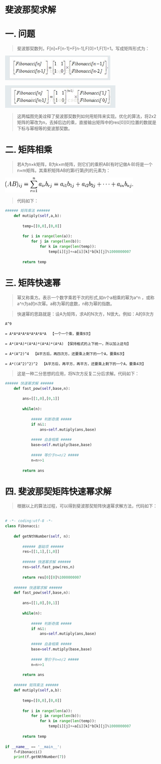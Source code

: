 斐波那契求解
===========

# 一. 问题

> 斐波那契数列，F[n]=F[n-1]+F[n-1],F[0]=1,F[1]=1。写成矩阵形式为：

![image](https://github.com/ShaoQiBNU/Fibonacci/blob/master/images/2.png)

![image](https://github.com/ShaoQiBNU/Fibonacci/blob/master/images/3.png)

> 这两幅图完美诠释了斐波那契数列如何用矩阵来实现。优化的算法，将2x2矩阵的幂改为n，去掉后边的乘，直接输出矩阵中的res[0][0]位置的数就是下标与幂相等的斐波那契数。

# 二. 矩阵相乘

> 若A为n×k矩阵，B为k×m矩阵，则它们的乘积AB(有时记做A·B)将是一个n×m矩阵。其乘积矩阵AB的第i行第j列的元素为：

![image](https://github.com/ShaoQiBNU/Fibonacci/blob/master/images/1.png)

> 代码如下：
```python
###### 矩阵乘法 ######
    def mutiply(self,a,b):

        temp=[[0,0],[0,0]]

        for i in range(len(a)):
            for j in range(len(b)):
                for k in range(len(temp)):
                    temp[i][j]+=a[i][k]*b[k][j]%1000000007
        
        return temp
```
# 三. 矩阵快速幂 

> 幂又称乘方。表示一个数字乘若干次的形式,如n个a相乘的幂为a^n ，或称a^n为a的n次幂。a称为幂的底数，n称为幂的指数。

> 快速幂的思路就是：设A为矩阵，求A的N次方，N很大。例如：A的9次方

```
A^9

= A*A*A*A*A*A*A*A*A  【一个一个乘，要乘9次】

= A*(A*A)*(A*A)*(A*A)*(A*A) 【保持格式的上下统一，所以加上这句】

= A*(A^2)^4  【A平方后，再四次方，还要乘上剩下的一个A，要乘6次】

= A*((A^2)^2)^2  【A平方后，再平方，再平方，还要乘上剩下的一个A，要乘4次】
```

> 这是一种二分思想的应用，将N次方反复二分后求解。代码如下：


```python
###### 快速幂求解 ######
    def fast_pow(self,base,n):
        
        ans=[[1,0],[0,1]]
        
        while(n):
            
            ##### 判断奇偶 #####
            if n&1:
                ans=self.mutiply(ans,base)
            
            ##### 自身相乘 #####
            base=self.mutiply(base,base)
            
            ##### 等价于n=n/2 #####
            n=n>>1
        
        return ans
```

# 四. 斐波那契矩阵快速幂求解

> 根据以上的算法过程，可以得到斐波那契矩阵快速幂求解方法，代码如下：

```python

# -*- coding:utf-8 -*-
class Fibonacci:
    
    def getNthNumber(self, n):

        ###### 基础项 ######
        res=[[1,1],[1,0]]

        ###### 快速幂求解 ######
        res=self.fast_pow(res,n)

        return res[0][0]%1000000007
    
    ###### 快速幂求解 ######
    def fast_pow(self,base,n):
        
        ans=[[1,0],[0,1]]
        
        while(n):
            
            ##### 判断奇偶 #####
            if n&1:
                ans=self.mutiply(ans,base)
            
            ##### 自身相乘 #####
            base=self.mutiply(base,base)
            
            ##### 等价于n=n/2 #####
            n=n>>1
        
        return ans
    
    ###### 矩阵乘法 ######
    def mutiply(self,a,b):

        temp=[[0,0],[0,0]]

        for i in range(len(a)):
            for j in range(len(b)):
                for k in range(len(temp)):
                    temp[i][j]+=a[i][k]*b[k][j]%1000000007
        
        return temp

if __name__ == '__main__':
    f=Fibonacci()
    print(f.getNthNumber(7))
```



